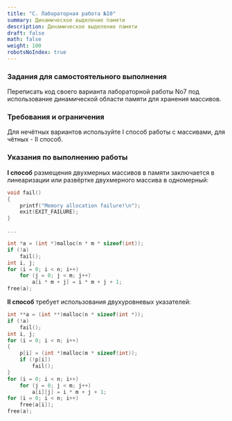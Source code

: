 ```yaml
---
title: "C. Лабораторная работа №10"
summary: Динамическое выделение памяти
description: Динамическое выделение памяти
draft: false
math: false
weight: 100
robotsNoIndex: true
---
```


### Задания для самостоятельного выполнения

Переписать код своего варианта лабораторной работы No7 под использование динамической области памяти для хранения массивов.

### Требования и ограничения

Для нечётных вариантов используйте I способ работы с массивами, для чётных - II способ.  

### Указания по выполнению работы

**I способ** размещения двухмерных массивов в памяти заключается в линеаризации или развёртке двухмерного массива в одномерный:
```c
void fail()
{
    printf("Memory allocation failure!\n");
    exit(EXIT_FAILURE);
}

...

int *a = (int *)malloc(n * m * sizeof(int));
if (!a)
    fail();
int i, j;
for (i = 0; i < n; i++)
    for (j = 0; j < m; j++)
        a[i * m + j] = i * m + j + 1;
free(a);
```

**II способ** требует использования двухуровневых указателей:
```c
int **a = (int **)malloc(n * sizeof(int *));
if (!a)
    fail();
int i, j;
for (i = 0; i < n; i++)
{
    p[i] = (int *)malloc(m * sizeof(int));
    if (!p[i])
        fail();
}
for (i = 0; i < n; i++)
    for (j = 0; j < m; j++)
        a[i][j] = i * m + j + 1;
for (i = 0; i < n; i++)
    free(a[i]);
free(a);
```
